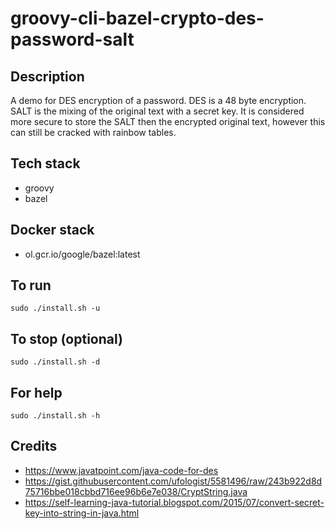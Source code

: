 # groovy-cli-bazel-crypto-des-password-salt

## Description
A demo for DES encryption of a password.
DES is a 48 byte encryption. SALT is the
mixing of the original text with a secret key.
It is considered more secure to store the
SALT then the encrypted original text, however
this can still be cracked with rainbow tables.

## Tech stack
- groovy
- bazel

## Docker stack
- ol.gcr.io/google/bazel:latest

## To run
`sudo ./install.sh -u`

## To stop (optional)
`sudo ./install.sh -d`

## For help
`sudo ./install.sh -h`

## Credits
- https://www.javatpoint.com/java-code-for-des
- https://gist.githubusercontent.com/ufologist/5581496/raw/243b922d8d75716bbe018cbbd716ee96b6e7e038/CryptString.java
- https://self-learning-java-tutorial.blogspot.com/2015/07/convert-secret-key-into-string-in-java.html
